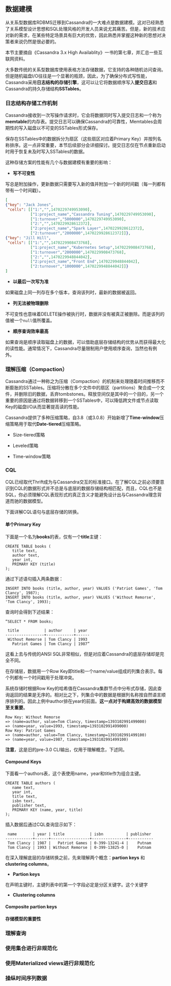 ## 数据建模

从关系型数据库RDBMS迁移到Cassandra的一大难点是数据建模。这对已经熟悉了关系模型设计思想和SQL处理风格的开发人员来说尤其痛苦。但是，新的技术应对新的需求，在某些特定场景具有巨大的优势，因此熟悉并掌握这种新的思想对决策者来说仍然是很必要的。

本节主要摘自《Cassandra 3.x High Availablity》一书的第七章，并汇总一些互联网资料。

大多数传统的关系型数据库使用表格方法存储数据，它支持的各种随机访问查询。但是随机磁盘I/O往往是一个显著的瓶颈，因此，为了确保分布式写性能，Cassandra采用**日志结构的存储引擎**，这可以让它将数据顺序写入**提交日志**和Cassandra的持久存储结构**SSTables**。

### 日志结构存储工作机制

Cassandra接收到一次写操作请求时，它会将数据同时写入提交日志和一个称为**memtable**的内存表。提交日志可以确保Cassandra的可靠性，Memtables会周期性的写入磁盘以不可变的SSTables形式保存。

保存在SSTables中的数据拆分为扇区（这些扇区对应着Primary Key）并按列名称排序。这一点非常重要，本节后续部分会详细探讨。提交日志仅在节点重新启动时用于恢复未及时写入SSTables的数据。

这种存储方案的性能有几个与数据建模有重要的影响：

- **写不可变性**

写总是附加操作，更新数据只需要写入新的值并附加一个新的时间戳（每一列都有带有一个时间戳）。

```json
[
{"key": "Jack Jones",
 "cells": [["1:","",1470229749953090],
           ["1:project_name","Cassandra Tuning",1470229749953090],
           ["1:turnover","5000000",1470229749953090],
           ["2:","",1470229928612372],
           ["2:project_name","Spark Layer",1470229928612372],
           ["2:turnover","2000000",1470229928612372]]},
{"key": "Jill Hill",
 "cells": [["1:","",1470229908473768],
           ["1:project_name","Kubernetes Setup",1470229908473768],
           ["1:turnover","2000000",1470229908473768],
           ["2:","",1470229948844042],
           ["2:project_name","Front End",1470229948844042],
           ["2:turnover","1000000",1470229948844042]]}
]
```

- **以最后一次写为准**

如果磁盘上同一列存在多个版本，查询该列时，最新的数据被返回。

- **列无法被物理删除**

不可变性也意味着DELETE操作被执行时，数据并没有被真正被删除。而是该列的值被一个`null`值所覆盖。

- **顺序查询效率最高**

如果查询是顺序读取磁盘上的数据，可以借助底层存储结构的优势从而获得最大化的读性能。通常情况下，Cassandra尽量限制用户使用顺序查询，当然也有例外。

### 理解压缩（Compaction）

Cassandra通过一种称之为压缩（Compaction）的机制来处理随着时间推移而不断膨胀的SSTables。压缩将分散在多个文件中的扇区（partitions）聚合成一个文件，并删除旧的数据，丢弃tombstones。释放空间仅是其中的一个目的，另一个重要的原因是通过将数据转移到一个SSTables中，可以降低跨文件或节点读取Key的磁盘I/O从而显著提高读的性能。

Cassandra提供了多种压缩策略，自3.8（或3.0.8）开始新增了**Time-window**压缩策略用于取代**Date-tiered**压缩策略。

- Size-tiered策略

- Leveled策略

- Time-window策略

### CQL

CQL已经取代Thrift成为与Cassandra交互的标准接口。在了解CQL之前必须要意识到CQL的数据形式并不总是与底层的数据存储结构相匹配，而且，CQL也不是SQL，你必须理解CQL表现形式的真正含义才能避免设计出与Cassandra理念背道而驰的数据模型。

下面详解CQL语句与底层存储的转换。

#### 单个Primary Key

下面是一个名为**books**的表，仅有一个**title**主键：

```
CREATE TABLE books ( 
   title text, 
   author text, 
   year int, 
   PRIMARY KEY (title) 
);
```

通过下述语句插入两条数据：

```
INSERT INTO books (title, author, year) VALUES ('Patriot Games', 'Tom Clancy', 1987); 
INSERT INTO books (title, author, year) VALUES ('Without Remorse', 'Tom Clancy', 1993);
```

查询时会得到下述结果：

```
“SELECT * FROM books; 
 
 title           | author     | year 
-----------------+------------+------ 
 Without Remorse | Tom Clancy | 1993 
   Patriot Games | Tom Clancy | 1987”
```

这看上去与传统的ANSI SQL非常相似，但是对应着Cassandra的底层存储却是完全不同。

在存储层，数据用一个Row Key即title和一个name/value组成的列集合表示。每个列都有一个时间戳用于处理冲突。

系统存储时根据Row Key的哈希值在Cassandra集群节点中分布式存储，因此查询返回的结果是无序的。相对比之下，列集合中的数据是根据列名称按自然语言顺序排列的。因此上例中author排在year的前面。**这一点对于构建高效的数据模型至关重要**。

```
Row Key: Without Remorse 
=> (name=author, value=Tom Clancy, timestamp=1393102991499000) 
=> (name=year, value=1993, timestamp=1393102991499000) 
Row Key: Patriot Games 
=> (name=author, value=Tom Clancy, timestamp=1393102991499100) 
=> (name=year, value=1987, timestamp=1393102991499100)
```
**注意**，这是旧的pre-3.0 CLI输出，仅用于理解概念，下述同。 
 
#### Compound Keys

下面看一个authors表，这个表使用name，year和title作为组合主键。

```
CREATE TABLE authors ( 
   name text, 
   year int, 
   title text, 
   isbn text, 
   publisher text, 
   PRIMARY KEY (name, year, title) 
); 
```

插入数据后通过CQL查询显示如下：

```
 name       | year | title           | isbn          | publisher 
------------+------+-----------------+---------------+----------- 
 Tom Clancy | 1987 |   Patriot Games | 0-399-13241-4 |    Putnam 
 Tom Clancy | 1993 | Without Remorse | 0-399-13825-0 |    Putnam 
```

在深入理解底层的存储转换之前，先来理解两个概念：**partion keys** 和 **clustering columns**。

- **Partion keys**
 
 在声明主键时，主键列表中的第一个字段必定是分区关键字。这个关键字
- **Clustering columns**

 
#### Composite partion keys


#### 存储模型的重要性

### 理解查询

### 使用集合进行非规范化

### 使用Materialized views进行非规范化

### 操纵时间序列数据